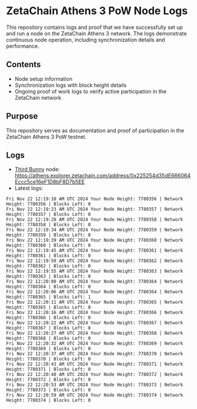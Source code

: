 # ZetaChain Athens 3 PoW Node Logs
This repository contains logs and proof that we have successfully set up and run a node on the ZetaChain Athens 3 network. The logs demonstrate continuous node operation, including synchronization details and performance.

## Contents
- Node setup information
- Synchronization logs with block height details
- Ongoing proof of work logs to verify active participation in the ZetaChain network

## Purpose
This repository serves as documentation and proof of participation in the ZetaChain Athens 3 PoW testnet.

## Logs

- [Third Bunny](https://thirdbunny.xyz/) node: https://athens.explorer.zetachain.com/address/0x225254d35dE666064Eccc5ce16eF1D8bF8D7b5EE
- Latest logs:
```
Fri Nov 22 12:19:18 AM UTC 2024 Your Node Height: 7780356 | Network Height: 7780356 | Blocks Left: 0
Fri Nov 22 12:19:23 AM UTC 2024 Your Node Height: 7780357 | Network Height: 7780357 | Blocks Left: 0
Fri Nov 22 12:19:28 AM UTC 2024 Your Node Height: 7780358 | Network Height: 7780358 | Blocks Left: 0
Fri Nov 22 12:19:34 AM UTC 2024 Your Node Height: 7780359 | Network Height: 7780359 | Blocks Left: 0
Fri Nov 22 12:19:39 AM UTC 2024 Your Node Height: 7780360 | Network Height: 7780360 | Blocks Left: 0
Fri Nov 22 12:19:45 AM UTC 2024 Your Node Height: 7780361 | Network Height: 7780361 | Blocks Left: 0
Fri Nov 22 12:19:50 AM UTC 2024 Your Node Height: 7780362 | Network Height: 7780362 | Blocks Left: 0
Fri Nov 22 12:19:55 AM UTC 2024 Your Node Height: 7780363 | Network Height: 7780363 | Blocks Left: 0
Fri Nov 22 12:20:00 AM UTC 2024 Your Node Height: 7780364 | Network Height: 7780364 | Blocks Left: 0
Fri Nov 22 12:20:06 AM UTC 2024 Your Node Height: 7780364 | Network Height: 7780365 | Blocks Left: 1
Fri Nov 22 12:20:11 AM UTC 2024 Your Node Height: 7780365 | Network Height: 7780365 | Blocks Left: 0
Fri Nov 22 12:20:16 AM UTC 2024 Your Node Height: 7780366 | Network Height: 7780366 | Blocks Left: 0
Fri Nov 22 12:20:22 AM UTC 2024 Your Node Height: 7780367 | Network Height: 7780367 | Blocks Left: 0
Fri Nov 22 12:20:27 AM UTC 2024 Your Node Height: 7780368 | Network Height: 7780368 | Blocks Left: 0
Fri Nov 22 12:20:32 AM UTC 2024 Your Node Height: 7780369 | Network Height: 7780369 | Blocks Left: 0
Fri Nov 22 12:20:37 AM UTC 2024 Your Node Height: 7780370 | Network Height: 7780370 | Blocks Left: 0
Fri Nov 22 12:20:43 AM UTC 2024 Your Node Height: 7780371 | Network Height: 7780371 | Blocks Left: 0
Fri Nov 22 12:20:48 AM UTC 2024 Your Node Height: 7780372 | Network Height: 7780372 | Blocks Left: 0
Fri Nov 22 12:20:53 AM UTC 2024 Your Node Height: 7780373 | Network Height: 7780373 | Blocks Left: 0
Fri Nov 22 12:20:59 AM UTC 2024 Your Node Height: 7780374 | Network Height: 7780374 | Blocks Left: 0
```

